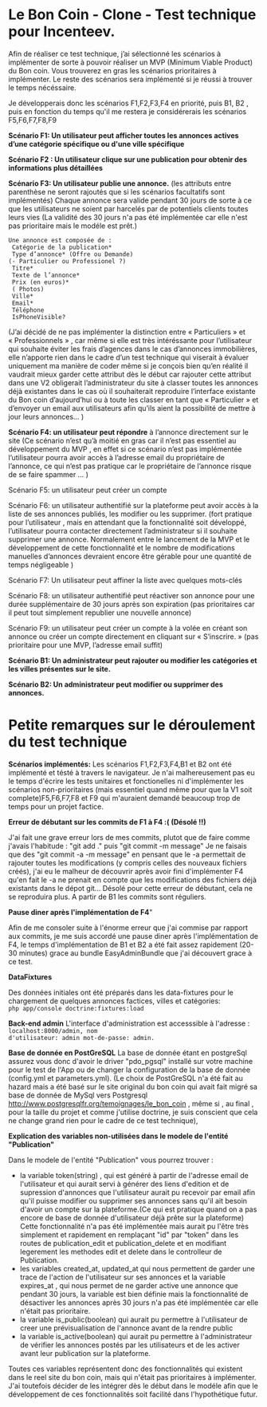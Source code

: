 # Le Bon Coin - Clone - Test technique pour Incenteev.
Afin de réaliser ce test technique, j’ai sélectionné les scénarios à implémenter de sorte à pouvoir réaliser un MVP (Minimum Viable Product) du Bon coin. Vous trouverez en gras les scénarios prioritaires à implémenter. Le reste des scénarios sera implémenté si je réussi à trouver le temps nécéssaire.

Je développerais donc les scénarios F1,F2,F3,F4 en priorité, puis B1, B2 , puis en fonction du temps qu'il me restera je considérerais les scénarios F5,F6,F7,F8,F9

**Scénario F1: Un utilisateur peut afficher toutes les annonces actives d’une catégorie spécifique ou d'une ville spécifique** 

**Scénario F2 : Un utilisateur clique sur une publication pour obtenir des informations plus détaillées**

**Scénario F3: Un utilisateur publie une annonce.** (les attributs entre parenthèse ne seront rajoutés que si les scénarios facultatifs sont implémentés)
Chaque annonce sera valide pendant 30 jours de sorte à ce que les utilisateurs ne soient par harcelés par de potentiels clients toutes leurs vies (La validité des 30 jours n'a pas été implémentée car elle n'est pas prioritaire mais le modéle est prêt.)

	Une annonce est composée de :
	 Catégorie de la publication*
	 Type d’annonce* (Offre ou Demande)
	(- Particulier ou Professionel ?)
	 Titre*
	 Texte de l’annonce*
	 Prix (en euros)*
	 ( Photos)
     Ville*
 	 Email*
	 Téléphone
     IsPhoneVisible?
	
(J’ai décidé de ne pas implémenter la distinction entre « Particuliers » et « Professionnels » , car même si elle est très intéréssante pour l’utilisateur qui souhaite éviter les frais d’agences dans le cas d’annonces immobilières, elle n’apporte rien dans le cadre d’un test technique qui viserait à évaluer uniquement ma manière de coder même si je conçois bien qu’en réalité il vaudrait mieux garder cette attribut dès le début car rajouter cette attribut dans une V2 obligerait l’administrateur du site à classer toutes les annonces déjà existantes dans le cas où il souhaiterait reproduire l’interface existante du Bon coin d’aujourd’hui ou à toute les classer en tant que « Particulier » et d’envoyer un email aux utilisateurs afin qu’ils aient la possibilité de mettre à jour leurs annonces… )

**Scénario F4: un utilisateur peut répondre** à l’annonce directement sur le site 
(Ce scénario n’est qu’à moitié en gras car il n’est pas essentiel au développement du MVP , en effet si ce scénario n’est pas implémentée l’utilisateur pourra avoir accès à l’adresse email du propriétaire de l’annonce, ce qui n’est pas pratique car le propriétaire de l’annonce risque de se faire spammer … ) 

Scénario F5: un utilisateur peut créer un compte

Scénario F6: un utilisateur authentifié sur la plateforme peut avoir accès à la liste de ses annonces publiés, les modifier ou les supprimer. (fort pratique pour l’utilisateur , mais en attendant que la fonctionnalité soit développé, l’utilisateur pourra contacter directement l’administrateur si il souhaite supprimer une annonce. Normalement entre le lancement de la MVP et le développement de cette fonctionnalité et le nombre de modifications manuelles d’annonces devraient encore être gérable pour une quantité de temps négligeable )

Scénario F7: Un utilisateur peut affiner la liste avec quelques mots-clés

Scénario F8: un utilisateur authentifié peut réactiver son annonce pour une durée supplémentaire de 30 jours après son expiration (pas prioritaires car il peut tout simplement republier une nouvelle annonce)

Scénario F9: un utilisateur peut créer un compte à la volée en créant son annonce ou créer un compte directement en cliquant sur « S’inscrire. » (pas prioritaire pour une MVP, l’adresse email suffit)



**Scénario B1: Un administrateur peut rajouter ou modifier les catégories et les villes présentes sur le site.**

**Scénario B2: Un administrateur peut modifier ou supprimer des annonces.**

# Petite remarques sur le déroulement du test technique 

**Scénarios implémentés:**
Les scénarios F1,F2,F3,F4,B1 et B2 ont été implémenté et tésté à travers le navigateur. Je n'ai malhereusement pas eu le temps d'écrire les tests unitaires et fonctionelles ni d'implémenter les scénarios non-prioritaires (mais essentiel quand même pour que la V1 soit complete)F5,F6,F7,F8 et F9 qui m'auraient demandé beaucoup trop de temps pour un projet factice. 

**Erreur de débutant sur les commits de F1 à F4 :( (Désolé !!)**

J'ai fait une grave erreur lors de mes commits, plutot que de faire comme j'avais l'habitude : "git add ." puis "git commit -m message"
Je ne faisais que des "git commit -a -m message" en pensant que le -a permettait de rajouter toutes les modifications (y compris celles des nouveaux fichiers créés), j'ai eu le malheur de découvrir après avoir fini d'implémenter F4 qu'en fait le -a ne prenait en compte que les modifications des fichiers déjà existants dans le dépot git... Désolé pour cette erreur de débutant, cela ne se reproduira plus. A partir de B1 les commits sont réguliers.
 
 **Pause diner après l'implémentation de F4**"

Afin de me consoler suite à l'énorme erreur que j'ai commise par rapport aux commits, je me suis accordé une pause diner après l'implémentation de F4, le temps d'implémentation de B1 et B2 a été fait assez rapidement (20-30 minutes) grace au bundle EasyAdminBundle que j'ai découvert grace à ce test.

**DataFixtures**

Des données initiales ont été préparés dans les data-fixtures pour le chargement de quelques annonces factices, villes et catégories:
<code>
php app/console doctrine:fixtures:load
</code>

**Back-end admin**
L'interface d'administration est accesssible à l'adresse : 
<code>
localhost:8000/admin, 
nom d'utilisateur: admin 
mot-de-passe: admin.
</code>

**Base de donnée en PostGreSQL**
La base de donnée étant en postgreSql assurez vous donc d'avoir le driver "pdo_pgsql" installé sur votre machine pour le test de l'App ou de changer la configuration de la base de donnée (config.yml et parameters.yml).
(Le choix de PostGreSQL n'a été fait au hazard mais a été basé sur le site original du bon coin qui avait fait migré sa base de donnée de MySql vers Postgresql http://www.postgresqlfr.org/temoignages/le_bon_coin , même si , au final , pour la taille du projet et comme j'utilise doctrine, je suis conscient que cela ne change grand rien pour le cadre de ce test technique),


**Explication des variables non-utilisées dans le modele de l'entité "Publication"**

Dans le modele de l'entité "Publication" vous pourrez trouver :

- la variable token(string) , qui est généré à partir de l'adresse email de l'utilisateur et qui aurait servi à générer des liens d'edition et de supression d'annonces que l'utilisateur aurait pu recevoir par email afin qu'il puisse modifier ou supprimer ses annonces sans qu'il ait besoin d'avoir un compte sur la plateforme.(Ce qui est pratique quand on a pas encore de base de donnée d'utilisateur déjà prête sur la plateforme) Cette fonctionnalité n'a pas été implémentée mais aurait pu l'être très simplement et rapidement en remplaçant "id" par "token" dans les routes de publication_edit et publication_delete et en modifiant legerement les methodes edit et delete dans le controlleur de Publication.
- les variables created_at, updated_at qui nous permettent de garder une trace de l'action de l'utilisateur sur ses annonces et la variable expires_at , qui nous permet de ne garder active une annonce que pendant 30 jours, la variable est bien définie mais la fonctionnalité de désactiver les annonces après 30 jours n'a pas été implémentée car elle n'était pas prioritaire.
- la variable is_public(boolean) qui aurait pu permettre à l'utilisateur de creer une prévisualisation de l'annonce avant de la rendre public
- la variable is_active(boolean) qui aurait pu permettre à l'administrateur de vérifier les annonces postés par les utilisateurs et de les activer avant leur publication sur la plateforme.

Toutes ces variables représentent donc des fonctionnalités qui existent dans le reel site du bon coin, mais qui n'était pas prioritaires à implémenter. J'ai toutefois décider de les intégrer dès le début dans le modéle afin que le développement de ces fonctionnalités soit facilité dans l'hypothétique futur.

